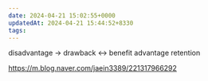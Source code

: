 ```yaml
---
date: 2024-04-21 15:02:55+0000
updatedAt: 2024-04-21 15:44:52+8330
tags: 
---
```

disadvantage -> drawback <-> benefit
advantage
retention

https://m.blog.naver.com/jaein3389/221317966292